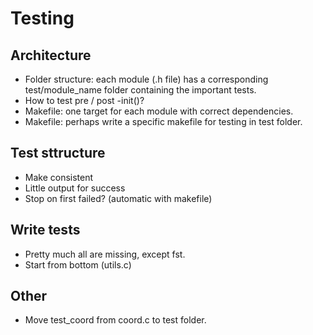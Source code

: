 # Testing

## Architecture

* Folder structure: each module (.h file) has a corresponding test/module_name
  folder containing the important tests.
* How to test pre / post -init()?
* Makefile: one target for each module with correct dependencies.
* Makefile: perhaps write a specific makefile for testing in test folder.

## Test sttructure

* Make consistent
* Little output for success
* Stop on first failed? (automatic with makefile)

## Write tests

* Pretty much all are missing, except fst.
* Start from bottom (utils.c)

## Other

* Move test_coord from coord.c to test folder.
